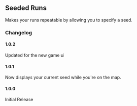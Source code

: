 ## Seeded Runs

Makes your runs repeatable by allowing you to specify a seed.

### Changelog

#### 1.0.2

Updated for the new game ui

#### 1.0.1

Now displays your current seed while you're on the map.

#### 1.0.0

Initial Release